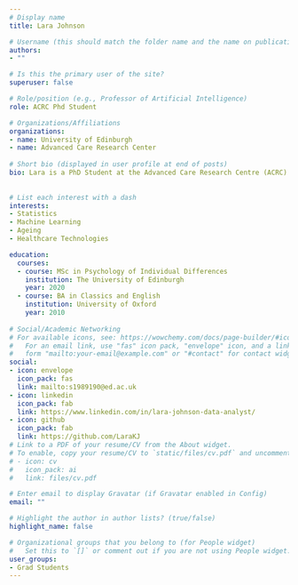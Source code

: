 ```yaml
---
# Display name
title: Lara Johnson

# Username (this should match the folder name and the name on publications)
authors:
- ""

# Is this the primary user of the site?
superuser: false

# Role/position (e.g., Professor of Artificial Intelligence)
role: ACRC Phd Student

# Organizations/Affiliations
organizations:
- name: University of Edinburgh
- name: Advanced Care Research Center
 
# Short bio (displayed in user profile at end of posts)
bio: Lara is a PhD Student at the Advanced Care Research Centre (ACRC) Academy working on the project "What does data tell us about our frailty?". Her research involves using statistical machine learning techniques on longitudinal survey and clinical data to investigate measures of frailty in ageing populations.
 
 
# List each interest with a dash
interests:
- Statistics
- Machine Learning
- Ageing
- Healthcare Technologies

education:
  courses:
  - course: MSc in Psychology of Individual Differences
    institution: The University of Edinburgh
    year: 2020
  - course: BA in Classics and English
    institution: University of Oxford
    year: 2010
 
# Social/Academic Networking
# For available icons, see: https://wowchemy.com/docs/page-builder/#icons
#   For an email link, use "fas" icon pack, "envelope" icon, and a link in the
#   form "mailto:your-email@example.com" or "#contact" for contact widget.
social:
- icon: envelope
  icon_pack: fas
  link: mailto:s1989190@ed.ac.uk
- icon: linkedin
  icon_pack: fab
  link: https://www.linkedin.com/in/lara-johnson-data-analyst/
- icon: github
  icon_pack: fab
  link: https://github.com/LaraKJ
# Link to a PDF of your resume/CV from the About widget.
# To enable, copy your resume/CV to `static/files/cv.pdf` and uncomment the lines below.
# - icon: cv
#   icon_pack: ai
#   link: files/cv.pdf

# Enter email to display Gravatar (if Gravatar enabled in Config)
email: ""

# Highlight the author in author lists? (true/false)
highlight_name: false

# Organizational groups that you belong to (for People widget)
#   Set this to `[]` or comment out if you are not using People widget.
user_groups:
- Grad Students
---
```



